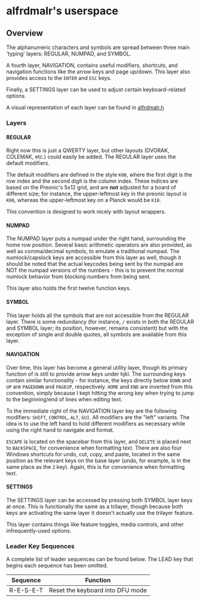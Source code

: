 # alfrdmalr's userspace
## Overview 
The alphanumeric characters and symbols are spread between three main 'typing' layers: REGULAR, NUMPAD, and SYMBOL. 

A fourth layer, NAVIGATION, contains useful modifiers, shortcuts, and navigation functions like the arrow keys and page up/down. This layer also provides access to the `ENTER` and `ESC` keys.

Finally, a SETTINGS layer can be used to adjust certain keyboard-related options. 

A visual representation of each layer can be found in [alfrdmalr.h](./alfrdmalr.h)

### Layers

#### REGULAR
Right now this is just a QWERTY layer, but other layouts (DVORAK, COLEMAK, etc.) could easily be added. The REGULAR layer uses the default modifiers. 

The default modifiers are defined in the style `K00`, where the first digit is the row index and the second digit is the column index. These indices are based on the Preonic's 5x12 grid, and are **not** adjusted for a board of different size; for instance, the upper-leftmost key in the preonic layout is `K00`, whereas the upper-leftmost key on a Planck would be `K10`.

This convention is designed to work nicely with layout wrappers.

#### NUMPAD
The NUMPAD layer puts a numpad under the right hand, surrounding the home row position. Several basic arithmetic operators are also provided, as well as comma/decimal symbols, to emulate a traditional numpad. The numlock/capslock keys are accessible from this layer as well, though it should be noted that the actual keycodes being sent by the numpad are NOT the numpad versions of the numbers - this is to prevent the normal numlock behavior from blocking numbers from being sent.

This layer also holds the first twelve function keys.

#### SYMBOL
This layer holds all the symbols that are not accessible from the REGULAR layer. There is some redundancy (for instance, `/` exists in both the REGULAR and SYMBOL layer; its position, however, remains consistent) but with the exception of single and double quotes, all symbols are available from this layer.

#### NAVIGATION
Over time, this layer has become a general utility layer, though its primary function of is still to provide arrow keys under hjkl. The surrounding keys contain similar functionality - for instance, the keys directly below `DOWN` and `UP` are `PAGEDOWN` and `PAGEUP`, respectively. `HOME` and `END` are inverted from this convention, simply because I kept hitting the wrong key when trying to jump to the beginning/end of lines when editing text.

To the immediate right of the NAVIGATION layer key are the following modifiers: `SHIFT`, `CONTROL`, `ALT`, `GUI`. All modifiers are the "left" variants. The idea is to use the left hand to hold different modifiers as necessary while using the right hand to navigate and format.

`ESCAPE` is located on the spacebar from this layer, and `DELETE` is placed next to `BACKSPACE`, for convenience when formatting text. There are also four Windows shortcuts for undo, cut, copy, and paste, located in the same position as the relevant keys on the base layer (undo, for example, is in the same place as the `Z` key). Again, this is for convenience when formatting text.

#### SETTINGS
The SETTINGS layer can be accessed by pressing both SYMBOL layer keys at once. This is functionally the same as a trilayer, though because both keys are activating the same layer it doesn't actually use the trilayer feature.

This layer contains things like feature toggles, media controls, and other infrequently-used options. 

### Leader Key Sequences
A complete list of leader sequences can be found below. The LEAD key that begins each sequence has been omitted.


| Sequence  | Function                         |
| :------:  | -------------------------------- |
| R-E-S-E-T | Reset the keyboard into DFU mode |
